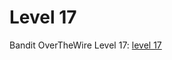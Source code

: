 # Level 17

Bandit OverTheWire Level 17: [level 17](https://overthewire.org/wargames/bandit/bandit17.html)

